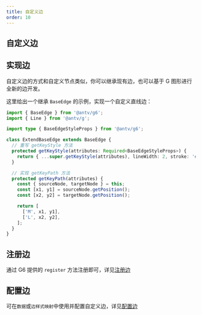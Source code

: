 ```yaml
---
title: 自定义边
order: 10
---
```


## 自定义边

## 实现边

自定义边的方式和自定义节点类似，你可以继承现有边，也可以基于 G 图形进行全新的边开发。

这里给出一个继承 `BaseEdge` 的示例，实现一个自定义直线边：

```typescript
import { BaseEdge } from '@antv/g6';
import { Line } from '@antv/g';

import type { BaseEdgeStyleProps } from '@antv/g6';

class ExtendBaseEdge extends BaseEdge {
  // 重写 getKeyStyle 方法
  protected getKeyStyle(attributes: Required<BaseEdgeStyleProps>) {
    return { ...super.getKeyStyle(attributes), lineWidth: 2, stroke: '#000' };
  }

  // 实现 getKeyPath 方法
  protected getKeyPath(attributes) {
    const { sourceNode, targetNode } = this;
    const [x1, y1] = sourceNode.getPosition();
    const [x2, y2] = targetNode.getPosition();

    return [
      ['M', x1, y1],
      ['L', x2, y2],
    ];
  }
}
```

## 注册边

通过 G6 提供的 `register` 方法注册即可，详见[注册边](/manual/element/edge/overview#注册边)

## 配置边

可在`数据`或`边样式映射`中使用并配置自定义边，详见[配置边](/manual/element/edge/overview#配置边)
